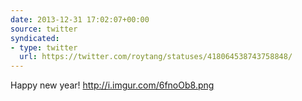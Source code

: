 ```yaml
---
date: 2013-12-31 17:02:07+00:00
source: twitter
syndicated:
- type: twitter
  url: https://twitter.com/roytang/statuses/418064538743758848/
---
```


Happy new year! http://i.imgur.com/6fnoOb8.png